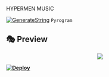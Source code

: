  HYPERMEN MUSIC

[![GenerateString](https://img.shields.io/badge/repl.it-generateString-yellowgreen)](https://replit.com/@levinalab/StringSession#main.py) ``Pyrogram``

## 🎭 Preview
<p align="center">
  <img src="https://telegra.ph/file/f819b0e13c279ff09e69b.jpg">
 <b>

[![Deploy](https://www.herokucdn.com/deploy/button.svg)](https://heroku.com/deploy?template=https://github.com/HarshPanditXD/HYPER-music)

